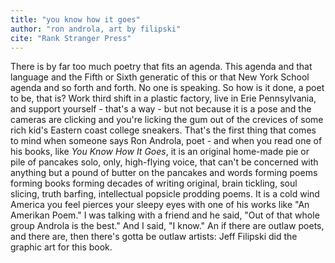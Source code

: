 ```yaml
---
title: "you know how it goes"
author: "ron androla, art by filipski"
cite: "Rank Stranger Press"
---
```


There is by far too much poetry that fits an agenda. This agenda and that language and the Fifth or Sixth generatic of this or that New York School agenda and so forth and forth. No one is speaking. So how is it done, a poet to be, that is? Work third shift in a plastic factory, live in Erie Pennsylvania, and support yourself - that's a way - but not because it is a pose and the cameras are clicking and you're licking the gum out of the crevices of some rich kid's Eastern coast college sneakers. That's the first thing that comes to mind when someone says Ron Androla, poet - and when you read one of his books, like _You Know How It Goes_, it is an original home-made pie or pile of pancakes solo, only, high-flying voice, that can't be concerned with anything but a pound of butter on the pancakes and words forming poems forming books forming decades of writing original, brain tickling, soul slicing, truth barfing, intellectual popsicle prodding poems. It is a cold wind America you feel pierces your sleepy eyes with one of his works like "An Amerikan Poem." I was talking with a friend and he said, "Out of that whole group Androla is the best." And I said, "I know." An if there are outlaw poets, and there are, then there's gotta be outlaw artists: Jeff Filipski did the graphic art for this book. 
